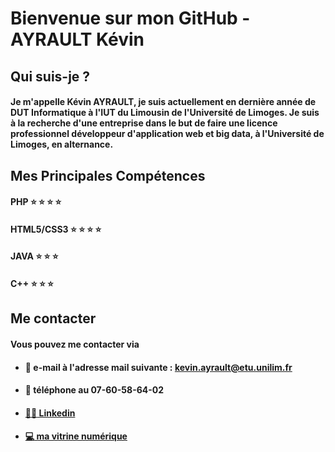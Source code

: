 # Bienvenue sur mon GitHub - AYRAULT Kévin

## Qui suis-je ?

#### Je m'appelle Kévin AYRAULT, je suis actuellement en dernière année de DUT Informatique à l'IUT du Limousin de l'Université de Limoges. Je suis à la recherche d'une entreprise dans le but de faire une licence professionnel développeur d'application web et big data, à l'Université de Limoges, en alternance.  

## Mes Principales Compétences 

#### PHP :star: :star: :star: :star: 

#### HTML5/CSS3 :star: :star: :star: :star: 

#### JAVA :star: :star: :star: 

#### C++ :star: :star: :star: 

## Me contacter

#### Vous pouvez me contacter via 
- #### :e-mail: e-mail à l'adresse mail suivante : kevin.ayrault@etu.unilim.fr
- #### :iphone: téléphone au 07-60-58-64-02
- #### [:man_office_worker: Linkedin](https://www.linkedin.com/in/k%C3%A9vin-ayrault-1306071bb/)
- #### [:computer: ma vitrine numérique](https://kayrault.com/)

